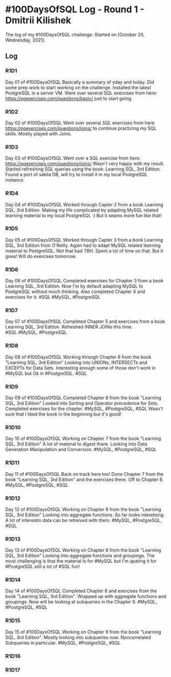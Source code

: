 # #100DaysOfSQL Log - Round 1 - Dmitrii Kilishek

The log of my #100DaysOfSQL challenge. Started on [October 20, Wednesday, 2021].

## Log

<!--- 
Record format:

### R1D1 < Header format
Worked on what? What was the progress? Link to the sample.

--->

### R1D1 
Day 01 of #100DaysOfSQL 
Basically a summary of yday and today. Did some prep work to start working on the challenge. Installed the latest PostgreSQL in a server VM. Went over several SQL exercises from here: https://pgexercises.com/questions/basic/ just to start going.

### R1D2
Day 02 of #100DaysOfSQL 
Went over several SQL exercises from here: https://pgexercises.com/questions/joins/ to continue practicing my SQL skills. Mostly played with Joins.

### R1D3
Day 03 of #100DaysOfSQL 
Went over a SQL exercise from here: https://pgexercises.com/questions/joins/
Wasn't very happy with my result. Started refreshing SQL queries using the book:
Learning SQL, 3rd Edition. Found a port of sakila DB, will try to install it in 
my local PostgreSQL instance.  

### R1D4
Day 04 of #100DaysOfSQL 
Worked through Capter 2 from a book Learning SQL, 3rd Edition. Making my life complicated by adapting MySQL related learning material to my local PostgreSQL :) But it seams more fun like that!

### R1D5
Day 05 of #100DaysOfSQL 
Worked through Capter 3 from a book Learning SQL, 3rd Edition from O'Reilly. Again had to adapt MySQL related learning material to PostgreSQL. Not that bad TBH. Spent a lot of time on that. 
But it goes! Will do exercises tomorrow. 

### R1D6
Day 06 of #100DaysOfSQL 
Completed exercises for Chapter 3 from a book Learning SQL, 3rd Edition. Now I'm by default adapting MySQL to PostgreSQL without much thinking. 
Also completed Chapter 4 and exercises for it. 
#SQL #MySQL, #PostgreSQL

### R1D7
Day 07 of #100DaysOfSQL 
Completed Chapter 5 and exercises from a book Learning SQL, 3rd Edition.
Refreshed INNER JOINs this time.  
#SQL #MySQL, #PostgreSQL

### R1D8
Day 08 of #100DaysOfSQL 
Working through Chapter 6 from the book "Learning SQL, 3rd Edition"
Looking into UNIONs, INTERSECTs and EXCEPTs for Data Sets. 
Interesting enough some of those don't work in #MySQL but Ok in #PostgreSQL. #SQL

### R1D9
Day 09 of #100DaysOfSQL 
Completed Chapter 6 from the book "Learning SQL, 3rd Edition"
Looked into Sorting and Operator precedence for Sets. 
Completed exercises for the chapter. #MySQL, #PostgreSQL, #SQL
Wasn't sure that I liked the book in the beginning but it's good!

### R1D10
Day 10 of #100DaysOfSQL 
Working on Chapter 7 from the book "Learning SQL, 3rd Edition"
A lot of material to digest there. Looking into Data Generation
Manipulation and Conversion. #MySQL, #PostgreSQL, #SQL

### R1D11
Day 11 of #100DaysOfSQL 
Back on track here too! 
Done Chapter 7 from the book "Learning SQL, 3rd Edition" and the exercises there.
Off to Chapter 8. #MySQL, #PostgreSQL, #SQL

### R1D12
Day 12 of #100DaysOfSQL 
Working on Chapter 8 from the book "Learning SQL, 3rd Edition" 
Looking into aggregate functions. So far looks interetsing. A lot of interestin data can be retreived with them.
#MySQL, #PostgreSQL, #SQL

### R1D13
Day 13 of #100DaysOfSQL 
Working on Chapter 8 from the book "Learning SQL, 3rd Edition" 
Looking into aggregate functions and groupings. The most challenging is that the material is for #MySQL but I'm apating it for #PostgreSQL still a lot of #SQL fun!

### R1D14
Day 14 of #100DaysOfSQL 
Completed Chapter 8 and exercises from the book "Learning SQL, 3rd Edition". Wrapped up with aggregate functions and groupings. Now will be looking at subqueries in the Chapter 9.
#MySQL, #PostgreSQL, #SQL

### R1D15
Day 15 of #100DaysOfSQL 
Working on Chapter 9 from the book "Learning SQL, 3rd Edition".
Mostly looking into subqueries now. Noncorrelated Subqueries in particular.
#MySQL, #PostgreSQL, #SQL
### R1D16


### R1D17